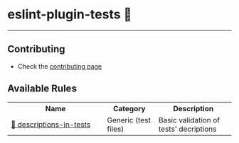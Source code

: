 # eslint-plugin-tests 🐒

---

## Contributing

- Check the
  [contributing page](https://github.com/matthizou/eslint-plugin-tests/blob/main/CONTRIBUTING.md)

## Available Rules

<table>
    <tr>
      <th style="width: 200px">Name</th>
      <th style="width: 100px">Category</th>
      <th>Description</th>
    </tr>
    <tr>
     <td>
     <a href="https://github.com/matthizou/eslint-plugin-tests/blob/main/docs/descriptions-in-tests.md"> 🌟  descriptions-in-tests</a>
     </td>
     <td>Generic (test files)</td>
     <td>
     Basic validation of tests' decriptions
     </td>
    </tr>
</table>
